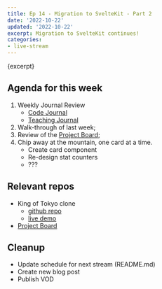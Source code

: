 ```yaml
---
title: Ep 14 - Migration to SvelteKit - Part 2
date: '2022-10-22'
updated: '2022-10-22'
excerpt: Migration to SvelteKit continues!
categories: 
- live-stream
---
```

{excerpt}

## Agenda for this week
1. Weekly Journal Review
    - [Code Journal](https://acidtone.github.io/code-journal/)
    - [Teaching Journal](https://acidtone.github.io/teaching-journal/)
2. Walk-through of last week;
3. Review of the [Project Board](https://github.com/orgs/browsertherapy/projects/4/);
4. Chip away at the mountain, one card at a time.
    - Create card component
    - Re-design stat counters
    - ???

## Relevant repos
- King of Tokyo clone
    - [github repo](https://github.com/browsertherapy/king-of-tokyo-clone/)
    - [live demo](https://browsertherapy.github.io/king-of-tokyo-clone/)
- [Project Board](https://github.com/orgs/browsertherapy/projects/4/)

## Cleanup
- Update schedule for next stream (README.md)
- Create new blog post
- Publish VOD